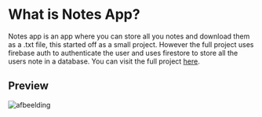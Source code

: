 # What is Notes App?
Notes app is an app where you can store all you notes and download them as a .txt file, this started off as a small project.
However the full project uses firebase auth to authenticate the user and uses firestore to store all the users note in a database. You can visit the full project [here](https://private-notes.vercel.app "here").

## Preview 
![afbeelding](https://user-images.githubusercontent.com/78146502/209431386-48bd6a7f-df71-4bee-87f0-06361e980528.png)
